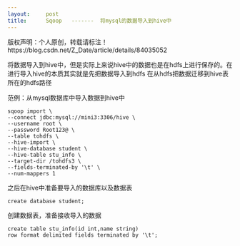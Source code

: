 ```yaml
---
layout:     post
title:      Sqoop   -------  将mysql的数据导入到hive中
---
```

<div id="article_content" class="article_content clearfix csdn-tracking-statistics" data-pid="blog" data-mod="popu_307" data-dsm="post">
								<div class="article-copyright">
					版权声明：个人原创，转载请标注！					https://blog.csdn.net/Z_Date/article/details/84035052				</div>
								            <link rel="stylesheet" href="https://csdnimg.cn/release/phoenix/template/css/ck_htmledit_views-f76675cdea.css">
						<div class="htmledit_views" id="content_views">
                <p style="margin-left:0cm;">将数据导入到hive中，但是实际上来说hive中的数据也是在hdfs上进行保存的。在进行导入hive的本质其实就是先把数据导入到hdfs 在从hdfs把数据迁移到hive表所在的hdfs路径</p>

<p style="margin-left:0cm;">范例：从mysql数据库中导入数据到hive中</p>

<pre class="has">
<code>sqoop import \
--connect jdbc:mysql://mini3:3306/hive \
--username root \
--password Root123@ \
--table tohdfs \
--hive-import \
--hive-database student \
--hive-table stu_info \
--target-dir /tohdfs3 \
--fields-terminated-by '\t' \
--num-mappers 1 </code></pre>

<p style="margin-left:0cm;">之后在hive中准备要导入的数据库以及数据表</p>

<pre class="has">
<code class="language-sql">create database student;</code></pre>

<p style="margin-left:0cm;">创建数据表，准备接收导入的数据</p>

<pre class="has">
<code class="language-sql">create table stu_info(id int,name string)
row format delimited fields terminated by '\t';</code></pre>

<p> </p>            </div>
                </div>